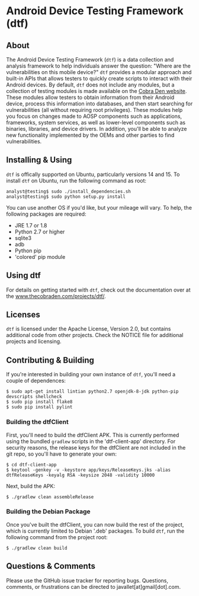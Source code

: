 Android Device Testing Framework (dtf)
======================================

About
-----
The Android Device Testing Framework (`dtf`) is a data collection and analysis framework to help individuals answer the question: "Where are the vulnerabilities on this mobile device?" `dtf` provides a modular approach and built-in APIs that allows testers to quickly create scripts to interact with their Android devices. By default, `dtf` does not include any modules, but a collection of testing modules is made available on the [Cobra Den website](www.thecobraden.com/projects/dtf/). These modules allow testers to obtain information from their Android device, process this information into databases, and then start searching for vulnerabilities (all without requiring root privileges). These modules help you focus on changes made to AOSP components such as applications, frameworks, system services, as well as lower-level components such as binaries, libraries, and device drivers. In addition, you'll be able to analyze new functionality implemented by the OEMs and other parties to find vulnerabilities.

Installing & Using
------------------
`dtf` is offically supported on Ubuntu, particularly versions 14 and 15. To install `dtf` on Ubuntu, run the following command as root:

    analyst@testing$ sudo ./install_dependencies.sh
    analyst@testing$ sudo python setup.py install

You can use another OS if you'd like, but your mileage will vary. To help, the following packages are required:

- JRE 1.7 or 1.8
- Python 2.7 or higher
- sqlite3
- adb
- Python pip 
- 'colored' pip module

Using dtf
---------
For details on getting started with `dtf`, check out the documentation over at the www.thecobraden.com/projects/dtf/.

Licenses
--------
`dtf` is licensed under the Apache License, Version 2.0, but contains additional code from other projects.  Check the NOTICE file for additional projects and licensing.

Contributing & Building
-----------------------
If you're interested in building your own instance of `dtf`, you'll need a couple of dependences:

    $ sudo apt-get install lintian python2.7 openjdk-8-jdk python-pip devscripts shellcheck
    $ sudo pip install flake8
    $ sudo pip install pylint

### Building the dtfClient
First, you'll need to build the dtfClient APK. This is currently performed using the bundled `gradlew` scripts in the 'dtf-client-app' directory. For security reasons, the release keys for the dtfClient are not included in the git repo, so you'll have to generate your own:

    $ cd dtf-client-app
    $ keytool -genkey -v -keystore app/keys/ReleaseKeys.jks -alias dtfReleaseKeys -keyalg RSA -keysize 2048 -validity 10000

Next, build the APK:

    $ ./gradlew clean assembleRelease

### Building the Debian Package
Once you've built the dtfClient, you can now build the rest of the project, which is currently limited to Debian '.deb' packages. To build `dtf`, run the following command from the project root:

    $ ./gradlew clean build

Questions & Comments
--------------------
Please use the GitHub issue tracker for reporting bugs. Questions, comments, or frustrations can be directed to javallet[at]gmail[dot].com.
